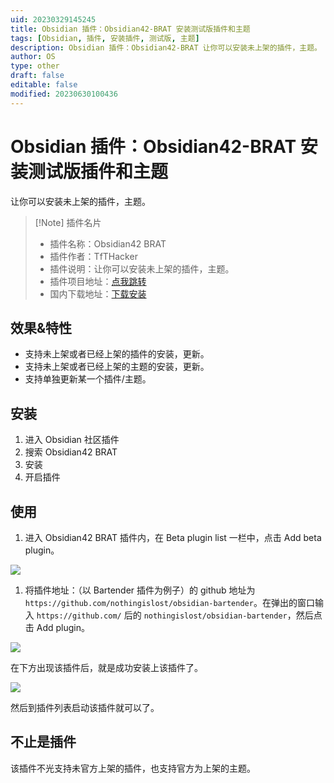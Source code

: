 ```yaml
---
uid: 20230329145245
title: Obsidian 插件：Obsidian42-BRAT 安装测试版插件和主题
tags: [Obsidian, 插件, 安装插件, 测试版, 主题]
description: Obsidian 插件：Obsidian42-BRAT 让你可以安装未上架的插件，主题。
author: OS
type: other
draft: false
editable: false
modified: 20230630100436
---
```


# Obsidian 插件：Obsidian42-BRAT 安装测试版插件和主题

让你可以安装未上架的插件，主题。

> [!Note] 插件名片
>
> - 插件名称：Obsidian42 BRAT
> - 插件作者：TfTHacker
> - 插件说明：让你可以安装未上架的插件，主题。
> - 插件项目地址：[点我跳转](https://github.com/TfTHacker/obsidian42-brat)
> - 国内下载地址：[下载安装](https://pkmer.cn/products/plugin/pluginMarket/?obsidian42-brat)

## 效果&特性

- 支持未上架或者已经上架的插件的安装，更新。
- 支持未上架或者已经上架的主题的安装，更新。
- 支持单独更新某一个插件/主题。

## 安装

1. 进入 Obsidian 社区插件
2. 搜索 Obsidian42 BRAT
3. 安装
4. 开启插件

## 使用

1. 进入 Obsidian42 BRAT 插件内，在 Beta plugin list 一栏中，点击 Add beta plugin。

![](https://cdn.pkmer.cn/images/406f7387103711b0b4fae377422e993f_MD5.png!pkmer)

1. 将插件地址：（以 Bartender 插件为例子）的 github 地址为 `https://github.com/nothingislost/obsidian-bartender`。在弹出的窗口输入 `https://github.com/` 后的 `nothingislost/obsidian-bartender`，然后点击 Add plugin。

![](https://cdn.pkmer.cn/images/913c3d5d0f73854d5a2e05d2b431119b_MD5.png!pkmer)

在下方出现该插件后，就是成功安装上该插件了。

![](https://cdn.pkmer.cn/images/6b0eea1ff526cb5e1248e744ae3104ae_MD5.png!pkmer)

然后到插件列表启动该插件就可以了。

## 不止是插件

该插件不光支持未官方上架的插件，也支持官方为上架的主题。
